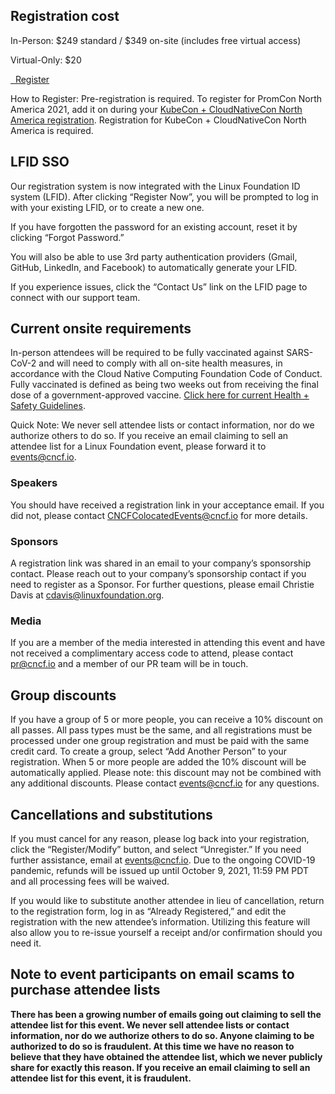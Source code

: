 ## Registration cost

In-Person: $249 standard / $349 on-site (includes free virtual access)

Virtual-Only: $20

<a class="btn btn-lg btn-default" href="https://www.cvent.com/events/kubecon-cloudnativecon-north-america-2020-virtual/archived-e4091d10480b45aeb2714b99ecc71858.aspx" target="_blank" role="button">
  <i class="fa fa-briefcase"></i>&nbsp;&nbsp;Register
</a>

How to Register: Pre-registration is required. To register for PromCon North America 2021, add it on during your [KubeCon + CloudNativeCon North America registration](https://events.linuxfoundation.org/kubecon-cloudnativecon-north-america/register/). Registration for KubeCon + CloudNativeCon North America is required.

## LFID SSO

Our registration system is now integrated with the Linux Foundation ID system (LFID). After clicking “Register Now”, you will be prompted to log in with your existing LFID, or to create a new one.

If you have forgotten the password for an existing account, reset it by clicking “Forgot Password.”

You will also be able to use 3rd party authentication providers (Gmail, GitHub, LinkedIn, and Facebook) to automatically generate your LFID.

If you experience issues, click the “Contact Us” link on the LFID page to connect with our support team.

## Current onsite requirements

In-person attendees will be required to be fully vaccinated against SARS-CoV-2 and will need to comply with all on-site health measures, in accordance with the Cloud Native Computing Foundation Code of Conduct. Fully vaccinated is defined as being two weeks out from receiving the final dose of a government-approved vaccine. [Click here for current Health + Safety Guidelines](https://promcon.io/2021-losangeles/safety/).

Quick Note: We never sell attendee lists or contact information, nor do we authorize others to do so. If you receive an email claiming to sell an attendee list for a Linux Foundation event, please forward it to events@cncf.io. 

### Speakers

You should have received a registration link in your acceptance email. If you did not, please contact CNCFColocatedEvents@cncf.io for more details.

### Sponsors

A registration link was shared in an email to your company’s sponsorship contact. Please reach out to your company’s sponsorship contact if you need to register as a Sponsor. For further questions, please email Christie Davis at cdavis@linuxfoundation.org.

### Media

If you are a member of the media interested in attending this event and have not received a complimentary access code to attend, please contact pr@cncf.io and a member of our PR team will be in touch.

## Group discounts

If you have a group of 5 or more people, you can receive a 10% discount on all passes. All pass types must be the same, and all registrations must be processed under one group registration and must be paid with the same credit card. To create a group, select “Add Another Person” to your registration. When 5 or more people are added the 10% discount will be automatically applied. Please note: this discount may not be combined with any additional discounts. Please contact events@cncf.io for any questions.

## Cancellations and substitutions

If you must cancel for any reason, please log back into your registration, click the “Register/Modify” button, and select “Unregister.” If you need further assistance, email at events@cncf.io. Due to the ongoing COVID-19 pandemic, refunds will be issued up until October 9, 2021, 11:59 PM PDT and all processing fees will be waived.

If you would like to substitute another attendee in lieu of cancellation, return to the registration form, log in as “Already Registered,” and edit the registration with the new attendee’s information. Utilizing this feature will also allow you to re-issue yourself a receipt and/or confirmation should you need it.


## Note to event participants on email scams to purchase attendee lists

**There has been a growing number of emails going out claiming to sell the attendee list for this event. We never sell attendee lists or contact information, nor do we authorize others to do so. Anyone claiming to be authorized to do so is fraudulent. At this time we have no reason to believe that they have obtained the attendee list, which we never publicly share for exactly this reason. If you receive an email claiming to sell an attendee list for this event, it is fraudulent.**
